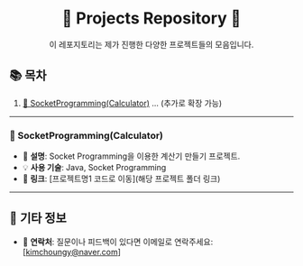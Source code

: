 <h1 align="center">🚀 Projects Repository 🚀</h1>

<p align="center">
  이 레포지토리는 제가 진행한 다양한 프로젝트들의 모음입니다.
</p>

## 📚 목차

1. [🔧 SocketProgramming(Calculator)](#Calculator)
... (추가로 확장 가능)

---

### 🔧 SocketProgramming(Calculator)

- 📝 **설명**: Socket Programming을 이용한 계산기 만들기 프로젝트.
- 💡 **사용 기술**: Java, Socket Programming
- 🔗 **링크**: [프로젝트명1 코드로 이동](해당 프로젝트 폴더 링크)

---

## 📌 기타 정보

- 💌 **연락처**: 질문이나 피드백이 있다면 이메일로 연락주세요: [kimchoungy@naver.com]

